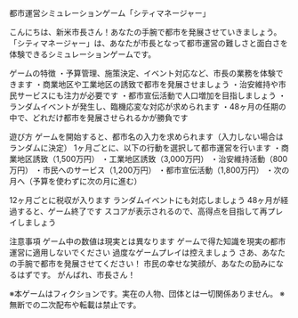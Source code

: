 都市運営シミュレーションゲーム「シティマネージャー」

こんにちは、新米市長さん！あなたの手腕で都市を発展させていきましょう。
「シティマネージャー」は、あなたが市長となって都市運営の難しさと面白さを体験できるシミュレーションゲームです。

ゲームの特徴
・予算管理、施策決定、イベント対応など、市長の業務を体験できます
・商業地区や工業地区の誘致で都市を発展させましょう
・治安維持や市民サービスにも注力が必要です
・都市宣伝活動で人口増加を目指しましょう
・ランダムイベントが発生し、臨機応変な対応が求められます
・48ヶ月の任期の中で、どれだけ都市を発展させられるかが勝負です

遊び方
ゲームを開始すると、都市名の入力を求められます（入力しない場合はランダムに決定）
1ヶ月ごとに、以下の行動を選択して都市運営を行います
・商業地区誘致（1,500万円）
・工業地区誘致（3,000万円）
・治安維持活動（800万円）
・市民へのサービス（1,200万円）
・都市宣伝活動（1,800万円）
・次の月へ（予算を使わずに次の月に進む）

12ヶ月ごとに税収が入ります
ランダムイベントにも対応しましょう
48ヶ月が経過すると、ゲーム終了です
スコアが表示されるので、高得点を目指して再プレイしましょう

注意事項
ゲーム中の数値は現実とは異なります
ゲームで得た知識を現実の都市運営に適用しないでください
過度なゲームプレイは控えましょう
さあ、あなたの手腕で都市を発展させてください！
市民の幸せな笑顔が、あなたの励みになるはずです。
がんばれ、市長さん！

※本ゲームはフィクションです。実在の人物、団体とは一切関係ありません。
※無断での二次配布や転載は禁止です。
